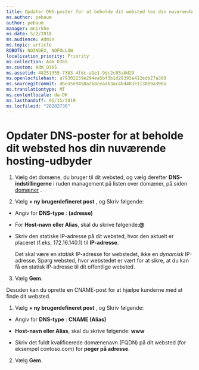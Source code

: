 ```yaml
---
title: Opdater DNS-poster for at beholde dit websted hos din nuværende hosting-udbyder
ms.author: pebaum
author: pebaum
manager: mnirkhe
ms.date: 5/2/2018
ms.audience: Admin
ms.topic: article
ROBOTS: NOINDEX, NOFOLLOW
localization_priority: Priority
ms.collection: Adm_O365
ms.custom: Adm_O365
ms.assetid: 48251355-7383-4fdc-a1e1-9dc2c85a8d29
ms.openlocfilehash: a79302259e294ea5bf3b1d29393a412edb27a388
ms.sourcegitcommit: d6ea5e9458a2b8ceaab3ac4bd483e1130b9a398a
ms.translationtype: MT
ms.contentlocale: da-DK
ms.lasthandoff: 01/15/2019
ms.locfileid: "28282730"
---
```

# <a name="update-dns-records-to-keep-your-website-with-your-current-hosting-provider"></a>Opdater DNS-poster for at beholde dit websted hos din nuværende hosting-udbyder

1. Vælg det domæne, du bruger til dit websted, og vælg derefter **DNS-indstillingerne** i ruden management på listen over domæner, på siden [domæner](https://portal.office.com/adminportal/home#/Domains) . 
    
2. Vælg **+ ny brugerdefineret post** , og Skriv følgende: 
    
  - Angiv for **DNS-type** : **(adresse)**
    
  - For **Host-navn eller Alias**, skal du skrive følgende:**@**
    
  - Skriv den statiske IP-adresse på dit websted, hvor den aktuelt er placeret (f.eks, 172.16.140.1) til **IP-adresse**. 
    
    Det skal være en *statisk* IP-adresse for webstedet, ikke en *dynamisk* IP-adresse. Spørg websted, hvor webstedet er vært for at sikre, at du kan få en statisk IP-adresse til dit offentlige websted. 
    
3. Vælg **Gem**. 
    
Desuden kan du oprette en CNAME-post for at hjælpe kunderne med at finde dit websted.
  
1. Vælg **+ ny brugerdefineret post** , og Skriv følgende: 
    
  - Angiv for **DNS-type** : **CNAME (Alias)**
    
  - **Host-navn eller Alias**, skal du skrive følgende: **www**
    
  - Skriv det fuldt kvalificerede domænenavn (FQDN) på dit websted (for eksempel contoso.com) for **peger på adresse**. 
    
2. Vælg **Gem**. 
    

